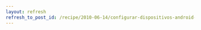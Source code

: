 ```yaml
---
layout: refresh
refresh_to_post_id: /recipe/2010-06-14/configurar-dispositivos-android-para-desarrollo-bajo-gnu-linux
---
```

